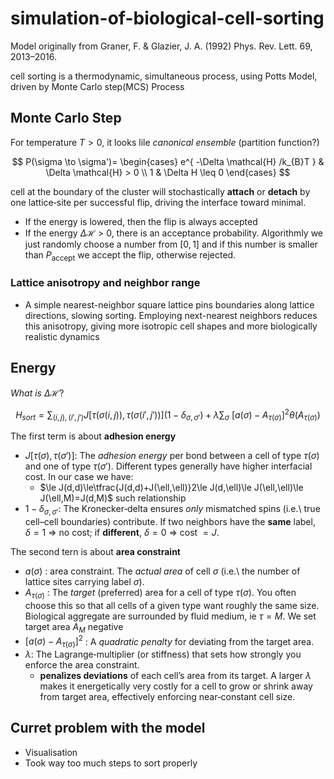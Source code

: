 # simulation-of-biological-cell-sorting
Model originally from Graner, F. & Glazier, J. A. (1992) Phys. Rev. Lett. 69, 2013–2016.

cell sorting is a thermodynamic, simultaneous process, using Potts Model, driven by Monte Carlo step(MCS) Process 
## Monte Carlo Step
For temperature $T>0$, it looks lile *canonical ensemble* (partition function?)

$$
P(\sigma \to \sigma')=
\begin{cases} e^{ -\Delta \mathcal{H} /k_{B}T } & \Delta \mathcal{H} > 0 \\
1 & \Delta H \leq 0
\end{cases}
$$

cell at the boundary of the cluster will stochastically **attach** or **detach** by one lattice‐site per successful flip, driving the interface toward minimal. 
- If the energy is lowered, then the flip is always accepted
- If the energy $\Delta \mathcal{H}$ > 0, there is an acceptance probability. Algorithmly we just randomly choose a number from $[0,1]$ and if this number is smaller than $P_{\text{accept}}$ we accept the flip, otherwise rejected.
### Lattice anisotropy and neighbor range
- A simple nearest-neighbor square lattice pins boundaries along lattice directions, slowing sorting. Employing next-nearest neighbors reduces this anisotropy, giving more isotropic cell shapes and more biologically realistic dynamics

## Energy

*What is* $\Delta \mathcal{H}$?

$$
H_{sort} = \sum_{(i, j),(i',j')}J [ \tau(\sigma(i,j)),\tau (\sigma(i', j')) ] \left( 1- \delta_{\sigma,\sigma'}  \right) + \lambda \sum_{\sigma} \  [a(\sigma)-A_{\tau(\sigma)}]^{2} \theta(A_{\tau(\sigma)})
$$
 
 The first term is about **adhesion energy**
 
 - $J[\tau(\sigma),\tau(\sigma')]$: The *adhesion energy* per bond between a cell of type $\tau(\sigma)$ and one of type $\tau(\sigma')$.  Different types generally have higher interfacial cost. In our case we have:
	 - $\le J(d,d)\le\tfrac{J(d,d)+J(\ell,\ell)}2\le J(d,\ell)\le J(\ell,\ell)\le J(\ell,M)=J(d,M)$ such relationship
 - $1 - \delta_{\sigma,\sigma'}$: The Kronecker‐delta ensures *only* mismatched spins (i.e.\ true cell–cell boundaries) contribute.  If two neighbors have the **same** label, $\delta=1$ ⇒ no cost; if **different**, $\delta=0$ ⇒ cost $=J$.

 The second tern is about **area constraint**
 
- $a(\sigma)$ : area constraint. The *actual area* of cell $\sigma$ (i.e.\ the number of lattice sites carrying label $\sigma$).
- $A_{\tau(\sigma)}$ : The *target* (preferred) area for a cell of type $\tau(\sigma)$.  You often choose this so that all cells of a given type want roughly the same size. Biological aggregate are surrounded by fluid medium, ie $\tau = M$. We set target area $A_{M}$ negative
- $\bigl[a(\sigma)-A_{\tau(\sigma)}\bigr]^2$ : A *quadratic penalty* for deviating from the target area.
- $\lambda$: The Lagrange‐multiplier (or stiffness) that sets how strongly you enforce the area constraint.
	- **penalizes deviations** of each cell’s area from its target. A larger $\lambda$ makes it energetically very costly for a cell to grow or shrink away from target area​, effectively enforcing near‐constant cell size.

## Curret problem with the model
- Visualisation
- Took way too much steps to sort properly
